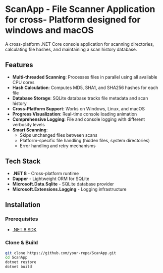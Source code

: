 # ScanApp - File Scanner Application for cross- Platform designed for windows and macOS

A cross-platform .NET Core console application for scanning directories, calculating file hashes, and maintaining a scan history database.

## Features

- **Multi-threaded Scanning**: Processes files in parallel using all available CPU cores
- **Hash Calculation**: Computes MD5, SHA1, and SHA256 hashes for each file
- **Database Storage**: SQLite database tracks file metadata and scan history
- **Cross-Platform Support**: Works on Windows, Linux, and macOS
- **Progress Visualization**: Real-time console loading animation
- **Comprehensive Logging**: File and console logging with different verbosity levels
- **Smart Scanning**:
  - Skips unchanged files between scans
  - Platform-specific file handling (hidden files, system directories)
  - Error handling and retry mechanisms

## Tech Stack

- **.NET 8** - Cross-platform runtime
- **Dapper** - Lightweight ORM for SQLite
- **Microsoft.Data.Sqlite** - SQLite database provider
- **Microsoft.Extensions.Logging** - Logging infrastructure

## Installation

### Prerequisites
- [.NET 8 SDK](https://dotnet.microsoft.com/download/dotnet/8.0)

### Clone & Build
```bash
git clone https://github.com/your-repo/ScanApp.git
cd ScanApp
dotnet restore
dotnet build